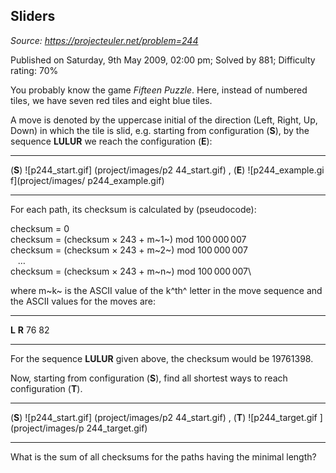 Sliders
-------

*Source: https://projecteuler.net/problem=244*

Published on Saturday, 9th May 2009, 02:00 pm; Solved by 881; Difficulty
rating: 70%

You probably know the game *Fifteen Puzzle*. Here, instead of numbered
tiles, we have seven red tiles and eight blue tiles.

A move is denoted by the uppercase initial of the direction (Left,
Right, Up, Down) in which the tile is slid, e.g. starting from
configuration (**S**), by the sequence **LULUR** we reach the
configuration (**E**):

  ------------------ ------------------ ------------------ ------------------
  (**S**)
  ![p244\_start.gif]
  (project/images/p2
  44_start.gif)
  , (**E**)
  ![p244\_example.gi
  f](project/images/
  p244_example.gif)
  ------------------ ------------------ ------------------ ------------------

For each path, its checksum is calculated by (pseudocode):

checksum = 0\
 checksum = (checksum × 243 + m~1~) mod 100 000 007\
 checksum = (checksum × 243 + m~2~) mod 100 000 007\
    …\
 checksum = (checksum × 243 + m~n~) mod 100 000 007\

where m~k~ is the ASCII value of the k^th^ letter in the move sequence
and the ASCII values for the moves are:

  ------------------------------------ ------------------------------------
  **L**                                **R**
  76                                   82
  ------------------------------------ ------------------------------------

For the sequence **LULUR** given above, the checksum would be 19761398.

Now, starting from configuration (**S**), find all shortest ways to
reach configuration (**T**).

  ------------------ ------------------ ------------------ ------------------
  (**S**)
  ![p244\_start.gif]
  (project/images/p2
  44_start.gif)
  , (**T**)
  ![p244\_target.gif
  ](project/images/p
  244_target.gif)
  ------------------ ------------------ ------------------ ------------------

What is the sum of all checksums for the paths having the minimal
length?
